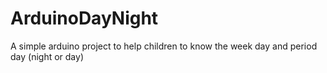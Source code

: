 ArduinoDayNight
===============

A simple arduino project to help children to know the week day and period day (night or day)
